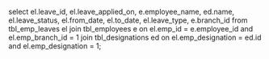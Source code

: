 select 
el.leave_id,
el.leave_applied_on,
e.employee_name,
ed.name,
el.leave_status,
el.from_date, el.to_date, el.leave_type, e.branch_id
from 
tbl_emp_leaves el
join tbl_employees e on el.emp_id = e.employee_id and el.emp_branch_id = 1
join tbl_designations ed on el.emp_designation = ed.id and el.emp_designation = 1;
